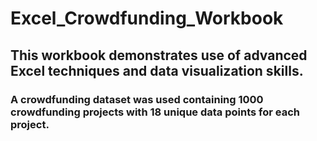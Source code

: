 # Excel_Crowdfunding_Workbook

## This workbook demonstrates use of advanced Excel techniques and data visualization skills. 
### A crowdfunding dataset was used containing 1000 crowdfunding projects with 18 unique data points for each project.
